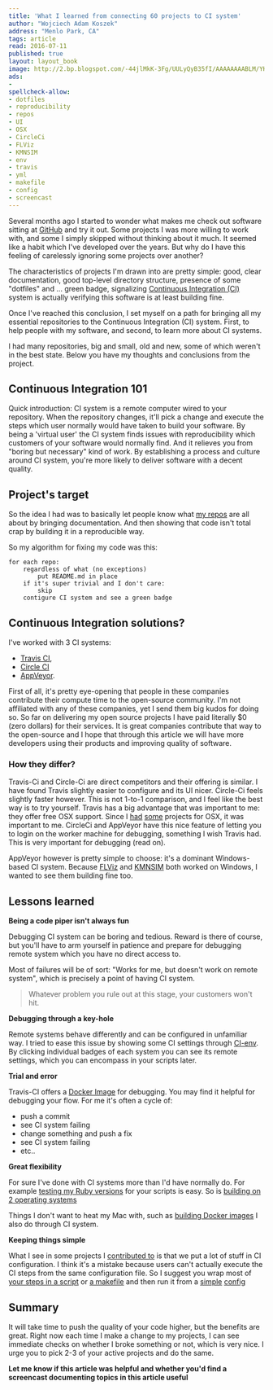```yaml
---
title: 'What I learned from connecting 60 projects to CI system'
author: "Wojciech Adam Koszek"
address: "Menlo Park, CA"
tags: article
read: 2016-07-11
published: true
layout: layout_book
image: http://2.bp.blogspot.com/-44jlMkK-3Fg/UULyQyB35fI/AAAAAAAABLM/YH9PDQ4cROw/s1600/infinity_black.png
ads:
-
spellcheck-allow:
- dotfiles
- reproducibility
- repos
- UI
- OSX
- CircleCi
- FLViz
- KMNSIM
- env
- travis
- yml
- makefile
- config
- screencast
---
```


Several months ago I started to wonder what makes me check out software
sitting at [GitHub](http://www.GitHub.com) and try it out.
Some projects I was more willing to work with, and some I
simply skipped without thinking about it much.
It seemed like a habit which I've developed over the years.
But why do I have this feeling of carelessly ignoring some projects over another?

The characteristics of projects I'm drawn into are pretty simple: good,
clear documentation, good top-level directory structure, presence of some
"dotfiles" and ... green badge, signalizing [Continuous Integration
(CI)](https://en.wikipedia.org/wiki/Continuous_integration)
system is actually verifying this software is at least building fine.

Once I've reached this conclusion, I set myself on a path for bringing all
my essential repositories to the Continuous Integration (CI) system. First,
to help people with my software, and second, to learn more about CI systems.

I had many repositories, big and small, old and new, some of which weren't
in the best state. Below you have my thoughts and conclusions from the
project.

## Continuous Integration 101

Quick introduction: CI system is a remote computer wired to your repository.
When the repository changes, it'll pick a change and execute the steps which
user normally would have taken to build your software. By being a 'virtual
user' the CI system finds issues with reproducibility which customers of
your software would normally find. And it relieves you from "boring but
necessary" kind of work. By establishing a process and culture around CI
system, you're more likely to deliver software with a decent quality.

## Project's target

So the idea I had was to basically let people know what [my
repos](https://github.com/wkoszek/) are all about by bringing documentation.
And then showing that code isn't total crap by building it in a reproducible
way.

So my algorithm for fixing my code was this:

	for each repo:
		regardless of what (no exceptions)
			put README.md in place
		if it's super trivial and I don't care:
			skip
		contigure CI system and see a green badge

## Continuous Integration solutions?

I've worked with 3 CI systems:

- [Travis CI](https://travis-ci.org/),
- [Circle CI](https://circleci.com/)
- [AppVeyor](https://www.appveyor.com/).

First of all, it's pretty eye-opening that people in these companies
contribute their compute time to the open-source community. I'm not
affiliated with any of these companies, yet I send them big kudos for doing
so. So far on delivering my open source projects I have paid literally $0
(zero dollars) for their services. It is great companies contribute that way
to the open-source and I hope that through this article we will have more
developers using their products and improving quality of software.

### How they differ?

Travis-Ci and Circle-Ci are direct competitors and their offering is
similar. I have found Travis slightly easier to configure and its UI
nicer. Circle-Ci feels slightly faster however. This is not 1-to-1
comparison, and I feel like the best way is to try yourself.
Travis has a big advantage that was important to me: they offer free OSX
support. Since I [had](https://github.com/wkoszek/cs193p)
[some](https://github.com/wkoszek/macb) projects for OSX, it was important
to me. CircleCi and AppVeyor have this nice feature of letting you to login
on the worker machine for debugging, something I wish Travis had. This is
very important for debugging (read on).

AppVeyor however is pretty simple to choose: it's a dominant Windows-based
CI system. Because [FLViz](https://github.com/wkoszek/flviz) and
[KMNSIM](https://github.com/wkoszek/kmnsim) both worked on Windows, I wanted
to see them building fine too.

## Lessons learned

**Being a code piper isn't always fun**

Debugging CI system can be boring and tedious. Reward is there of course,
but you'll have to arm yourself in patience and prepare for debugging remote
system which you have no direct access to.

Most of failures will be of sort: "Works for me, but doesn't work on remote
system", which is precisely a point of having CI system.

> Whatever problem you rule out at this stage, your customers won't hit.

**Debugging through a key-hole**

Remote systems behave differently and can be configured in unfamiliar way.
I tried to ease this issue by showing some CI settings through
[CI-env](https://github.com/wkoszek/ci-env). By clicking individual badges
of each system you can see its remote settings, which you can encompass in
your scripts later.

**Trial and error**

Travis-CI offers a [Docker Image](https://docs.travis-ci.com/user/common-build-problems/)
for debugging. You may find it helpful for debugging your flow.
For me it's often a cycle of:

- push a commit
- see CI system failing
- change something and push a fix
- see CI system failing
- etc..

**Great flexibility**

For sure I've done with CI systems more than I'd have normally do. For
example
[testing my Ruby versions](https://github.com/wkoszek/book-programming-ruby/blob/master/.travis.yml)
for your scripts is easy. So is
[building on 2 operating systems](https://github.com/wkoszek/mini_printf/blob/master/.travis.yml)

Things I don't want to heat my Mac with, such as [building Docker
images](https://travis-ci.org/wkoszek/dockerfiles) I also do through CI
system.

**Keeping things simple**

What I see in some projects I [contributed
to](https://github.com/wkoszek/middleman-blog-similar/blob/master/.travis.yml)
is that we put a lot of stuff in CI configuration. I think it's a mistake
because users can't actually execute the CI steps from the same
configuration file. So I suggest you wrap most of [your steps in a
script](https://github.com/wkoszek/dockerfiles/blob/master/build.sh) or
[a makefile](https://github.com/wkoszek/me/blob/master/makefile) and then
run it from a
[simple](https://github.com/wkoszek/me/blob/master/.travis.yml)
[config](https://github.com/wkoszek/dockerfiles/blob/master/.travis.yml)

## Summary

It will take time to push the quality of your code higher, but the benefits
are great. Right now each time I make a change to my projects, I can see
immediate checks on whether I broke something or not, which is very nice. I
urge you to pick 2-3 of your active projects and do the same.

**Let me know if this article was helpful and whether you'd find a
screencast documenting topics in this article useful**


